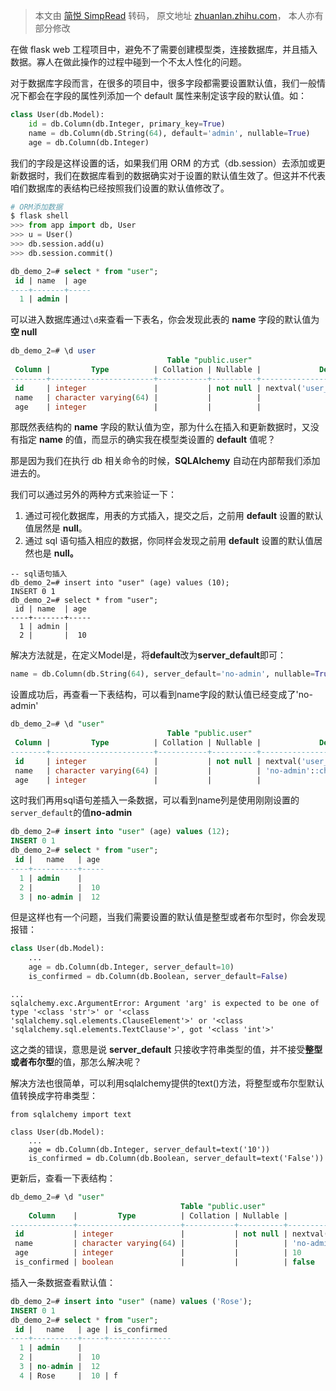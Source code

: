> 本文由 [简悦 SimpRead](http://ksria.com/simpread/) 转码， 原文地址 [zhuanlan.zhihu.com](https://zhuanlan.zhihu.com/p/37892676)， 本人亦有部分修改

在做 flask web 工程项目中，避免不了需要创建模型类，连接数据库，并且插入数据。寡人在做此操作的过程中碰到一个不太人性化的问题。

对于数据库字段而言，在很多的项目中，很多字段都需要设置默认值，我们一般情况下都会在字段的属性列添加一个 default 属性来制定该字段的默认值。如：

```python
class User(db.Model):
    id = db.Column(db.Integer, primary_key=True)
    name = db.Column(db.String(64), default='admin', nullable=True)
    age = db.Column(db.Integer)
```

我们的字段是这样设置的话，如果我们用 ORM 的方式（db.session）去添加或更新数据时，我们在数据库看到的数据确实对于设置的默认值生效了。但这并不代表咱们数据库的表结构已经按照我们设置的默认值修改了。

```python
# ORM添加数据
$ flask shell
>>> from app import db, User
>>> u = User()
>>> db.session.add(u)
>>> db.session.commit()
```

```sql
db_demo_2=# select * from "user";
 id | name  | age 
----+-------+-----
  1 | admin |      
```

可以进入数据库通过`\d`来查看一下表名，你会发现此表的 **name** 字段的默认值为**空 null**

```sql
db_demo_2=# \d user
                                   Table "public.user"
 Column |         Type          | Collation | Nullable |             Default              
--------+-----------------------+-----------+----------+----------------------------------
 id     | integer               |           | not null | nextval('user_id_seq'::regclass)
 name   | character varying(64) |           |          | 
 age    | integer               |           |          | 
```

那既然表结构的 **name** 字段的默认值为空，那为什么在插入和更新数据时，又没有指定 **name** 的值，而显示的确实我在模型类设置的 **default** 值呢？

那是因为我们在执行 db 相关命令的时候，**SQLAlchemy** 自动在内部帮我们添加进去的。

我们可以通过另外的两种方式来验证一下：

1. 通过可视化数据库，用表的方式插入，提交之后，之前用 **default** 设置的默认值居然是 **null**。
2. 通过 sql 语句插入相应的数据，你同样会发现之前用 **default** 设置的默认值居然也是 **null。**

```shell
-- sql语句插入
db_demo_2=# insert into "user" (age) values (10);
INSERT 0 1
db_demo_2=# select * from "user";
 id | name  | age 
----+-------+-----
  1 | admin |      
  2 |       |  10
```

解决方法就是，在定义Model是，将**default**改为**server_default**即可：

```python
name = db.Column(db.String(64), server_default='no-admin', nullable=True)
```

设置成功后，再查看一下表结构，可以看到name字段的默认值已经变成了'no-admin'

```sql
db_demo_2=# \d "user"
                                   Table "public.user"
 Column |         Type          | Collation | Nullable |             Default              
--------+-----------------------+-----------+----------+----------------------------------
 id     | integer               |           | not null | nextval('user_id_seq'::regclass)
 name   | character varying(64) |           |          | 'no-admin'::character varying
 age    | integer               |           |          | 
```

这时我们再用sql语句差插入一条数据，可以看到name列是使用刚刚设置的`server_default`的值**no-admin**

```sql
db_demo_2=# insert into "user" (age) values (12);
INSERT 0 1
db_demo_2=# select * from "user";
 id |   name   | age 
----+----------+-----
  1 | admin    |    
  2 |          |  10
  3 | no-admin |  12
```

但是这样也有一个问题，当我们需要设置的默认值是整型或者布尔型时，你会发现报错：

```python
class User(db.Model):
    ...
    age = db.Column(db.Integer, server_default=10)
    is_confirmed = db.Column(db.Boolean, server_default=False)
```

```shell
...
sqlalchemy.exc.ArgumentError: Argument 'arg' is expected to be one of type '<class 'str'>' or '<class 'sqlalchemy.sql.elements.ClauseElement'>' or '<class 'sqlalchemy.sql.elements.TextClause'>', got '<class 'int'>'
```

这之类的错误，意思是说 **server_default** 只接收字符串类型的值，并不接受**整型或者布尔型**的值，那怎么解决呢？

解决方法也很简单，可以利用sqlalchemy提供的text()方法，将整型或布尔型默认值转换成字符串类型：

```
from sqlalchemy import text

class User(db.Model):
    ...
    age = db.Column(db.Integer, server_default=text('10'))
    is_confirmed = db.Column(db.Boolean, server_default=text('False'))
```

更新后，查看一下表结构：

```sql
db_demo_2=# \d "user"
                                      Table "public.user"
    Column    |         Type          | Collation | Nullable |             Default              
--------------+-----------------------+-----------+----------+----------------------------------
 id           | integer               |           | not null | nextval('user_id_seq'::regclass)
 name         | character varying(64) |           |          | 'no-admin'::character varying
 age          | integer               |           |          | 10
 is_confirmed | boolean               |           |          | false
```

插入一条数据查看默认值：

```sql
db_demo_2=# insert into "user" (name) values ('Rose');
INSERT 0 1
db_demo_2=# select * from "user";
 id |   name   | age | is_confirmed 
----+----------+-----+--------------
  1 | admin    |    
  2 |          |  10
  3 | no-admin |  12
  4 | Rose     |  10 | f
```

